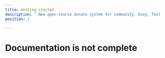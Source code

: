 ```yaml
---
title: Getting started
description: ' New open-source donate system for community. Easy, fast and secure. '
position: 1

---
```

# Documentation is not complete 